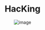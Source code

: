 <div align="center">
     
  <h1>HacKing</h1>

![image](https://user-images.githubusercontent.com/51442719/148802714-105e91e0-4d5e-4045-ad81-7033e79bc221.png)
